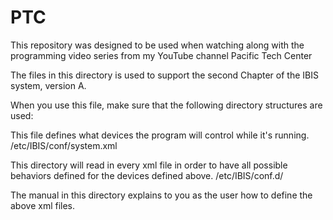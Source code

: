 # PTC
This repository was designed to be used when watching along with the programming video series from my YouTube channel Pacific Tech Center

The files in this directory is used to support the second Chapter of the IBIS system, version A.

When you use this file, make sure that the following directory structures are used:

This file defines what devices the program will control while it's running.
/etc/IBIS/conf/system.xml

This directory will read in every xml file in order to have all possible behaviors defined for the devices defined above.
/etc/IBIS/conf.d/


The manual in this directory explains to you as the user how to define the above xml files.
